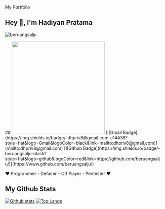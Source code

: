 
My Portfolio
## Hey 👋, I'm Hadiyan Pratama
<p align=left> <img src=https://komarev.com/ghpvc/?username=beruangsalju alt=beruangsalju /> </p>
## <img src="https://i.ibb.co/71cQZh5/IMG-20200521-WA0133.jpg" width="300" height="300">
[![Gmail Badge](https://img.shields.io/badge/-dhpriv8@gmail.com-c14438?style=flat&logo=Gmail&logoColor=black&link=mailto:dhpriv8@gmail.com)](mailto:dhpriv8@gmail.com) [![Github Badge](https://img.shields.io/badge/-beruangsalju-black?style=flat&logo=github&logoColor=red&link=https://github.com/beruangsalju/)](https://www.github.com/beruangsalju/)
<p align='left'>&#9829; Programmer - Defacer - Ctf Player - Pentester &#9829;</p>




## My Github Stats

[![Github stats](https://github-readme-stats.vercel.app/api?username=beruangsalju&show_icons=true&include_all_commits=true&hide_border=true&bg_color=282A36&icon_color=686868&title_color=57c7ff&text_color=9aedfe&custom_title=My+Github+Stats)](https://github.com/beruangsalju/omest)
[![Top Langs](https://github-readme-stats.vercel.app/api/top-langs/?username=beruangsalju&layout=compact&hide_border=true&bg_color=282A36&icon_color=686868&title_color=57c7ff&tvext_color=9aedfe)](https://github.com/beruangsalju/omest)
 


